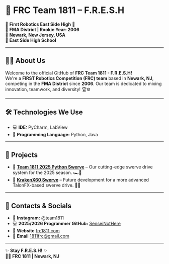 # 🤖 FRC Team 1811 – **F.R.E.S.H**  
🔵 **First Robotics East Side High** 🔴  
🚀 **FMA District | Rookie Year: 2006**  
📍 **Newark, New Jersey, USA**  
🏫 **East Side High School**  

---

## 👨‍💻 About Us  
Welcome to the official GitHub of **FRC Team 1811 - F.R.E.S.H!**  
We're a **FIRST Robotics Competition (FRC) team** based in **Newark, NJ**, competing in the **FMA District** since **2006**. Our team is dedicated to mixing innovation, teamwork, and diversity! 🏆⚙️  

---

## 🛠️ Technologies We Use  
- 💻 **IDE:** PyCharm, LabView
- 🐍 **Programming Language:** Python, Java

---

## 🚀 Projects  
- 🔹 **[Team 1811 2025 Python Swerve](https://github.com/SenseiNotHere/2025Swerve)** – Our cutting-edge swerve drive system for the 2025 season. 🏎️💨  
- 🔹 **[KrakenX60 Swerve](https://github.com/SenseiNotHere/FRESH-Kraken)** – Future development for a more advanced TalonFX-based swerve drive. 🔧🔋  

---

## 📢 Contacts & Socials  
- 📸 **Instagram:** [@team1811](https://www.instagram.com/team1811/#)  
- 💻 **2025/2026 Programmer GitHub:** [SenseiNotHere](https://github.com/SenseiNotHere)
- 🛜 **Website** [frc1811.com](https://frc1811.com)
- 📧 **Email** [1811frc@gmail.com](mailto:1811frc@gmail.com)

---

✨ **Stay F.R.E.S.H!** ✨  
🤖💙 **FRC 1811 | Newark, NJ**
